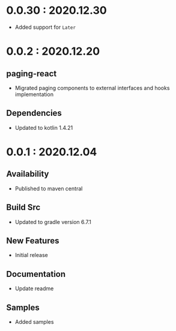 # 0.0.30 : 2020.12.30
- Added support for `Later`

# 0.0.2 : 2020.12.20
## paging-react
- Migrated paging components to external interfaces and hooks implementation

## Dependencies
- Updated to kotlin 1.4.21 

# 0.0.1 : 2020.12.04
## Availability
- Published to maven central

## Build Src
- Updated to gradle version 6.7.1

## New Features
- Initial release

## Documentation
- Update readme

## Samples
- Added samples